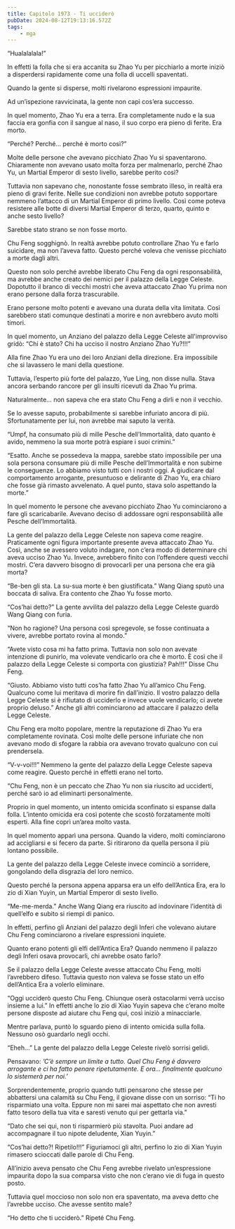 ```yaml
---
title: Capitolo 1973 - Ti ucciderò
pubDate: 2024-08-12T19:13:16.572Z
tags:
    - mga
---
```





“Hualalalala!”


In effetti la folla che si era accanita su Zhao Yu per picchiarlo a morte iniziò a disperdersi rapidamente come una folla di uccelli spaventati.


Quando la gente si disperse, molti rivelarono espressioni impaurite.


Ad un’ispezione ravvicinata, la gente non capì cos’era successo.


In quel momento, Zhao Yu era a terra. Era completamente nudo e la sua faccia era gonfia con il sangue al naso, il suo corpo era pieno di ferite. Era morto.


“Perché? Perché… perché è morto così?”


Molte delle persone che avevano picchiato Zhao Yu si spaventarono. Chiaramente non avevano usato molta forza per malmenarlo, perché Zhao Yu, un Martial Emperor di sesto livello, sarebbe perito così?


Tuttavia non sapevano che, nonostante fosse sembrato illeso, in realtà era pieno di gravi ferite. Nelle sue condizioni non avrebbe potuto sopportare nemmeno l’attacco di un Martial Emperor di primo livello. Così come poteva resistere alle botte di diversi Martial Emperor di terzo, quarto, quinto e anche sesto livello?


Sarebbe stato strano se non fosse morto.


Chu Feng sogghignò. In realtà avrebbe potuto controllare Zhao Yu e farlo suicidare, ma non l’aveva fatto. Questo perché voleva che venisse picchiato a morte dagli altri.


Questo non solo perché avrebbe liberato Chu Feng da ogni responsabilità, ma avrebbe anche creato dei nemici per il palazzo della Legge Celeste. Dopotutto il branco di vecchi mostri che aveva attaccato Zhao Yu prima non erano persone dalla forza trascurabile.


Erano persone molto potenti e avevano una durata della vita limitata. Così sarebbero stati comunque destinati a morire e non avrebbero avuto molti timori.


In quel momento, un Anziano del palazzo della Legge Celeste all'improvviso gridò: “Chi è stato? Chi ha ucciso il nostro Anziano Zhao Yu?!!!”


Alla fine Zhao Yu era uno dei loro Anziani della direzione. Era impossibile che si lavassero le mani della questione.


Tuttavia, l’esperto più forte del palazzo, Yue Ling, non disse nulla. Stava ancora serbando rancore per gli insulti ricevuti da Zhao Yu prima.


Naturalmente… non sapeva che era stato Chu Feng a dirli e non il vecchio.


Se lo avesse saputo, probabilmente si sarebbe infuriato ancora di più. Sfortunatamente per lui, non avrebbe mai saputo la verità.


“Umpf, ha consumato più di mille Pesche dell’Immortalità, dato quanto è avido, nemmeno la sua morte potrà espiare i suoi crimini.”


“Esatto. Anche se possedeva la mappa, sarebbe stato impossibile per una sola persona consumare più di mille Pesche dell’Immortalità e non subirne le conseguenze. Lo abbiamo visto tutti con i nostri oggi. A giudicare dal comportamento arrogante, presuntuoso e delirante di Zhao Yu, era chiaro che fosse già rimasto avvelenato. A quel punto, stava solo aspettando la morte.”


In quel momento le persone che avevano picchiato Zhao Yu cominciarono a fare gli scaricabarile. Avevano deciso di addossare ogni responsabilità alle Pesche dell’Immortalità.


La gente del palazzo della Legge Celeste non sapeva come reagire. Praticamente ogni figura importante presente aveva attaccato Zhao Yu. Così, anche se avessero voluto indagare, non c’era modo di determinare chi aveva ucciso Zhao Yu. Invece, avrebbero finito con l’offendere questi vecchi mostri. C’era davvero bisogno di provocarli per una persona che era già morta?


“Be-ben gli sta. La su-sua morte è ben giustificata.” Wang Qiang sputò una boccata di saliva. Era contento che Zhao Yu fosse morto.


“Cos’hai detto?” La gente avvilita del palazzo della Legge Celeste guardò Wang Qiang con furia.

“Non ho ragione? Una persona così spregevole, se fosse continuata a vivere, avrebbe portato rovina al mondo.”


“Avete visto cosa mi ha fatto prima. Tuttavia non solo non avevate intenzione di punirlo, ma volevate vendicarlo ora che è morto. È così che il palazzo della Legge Celeste si comporta con giustizia? Pah!!!” Disse Chu Feng.


“Giusto. Abbiamo visto tutti cos’ha fatto Zhao Yu all’amico Chu Feng. Qualcuno come lui meritava di morire fin dall’inizio. Il vostro palazzo della Legge Celeste si è rifiutato di ucciderlo e invece vuole vendicarlo; ci avete proprio deluso.” Anche gli altri cominciarono ad attaccare il palazzo della Legge Celeste.


Chu Feng era molto popolare, mentre la reputazione di Zhao Yu era completamente rovinata. Così molte delle persone infuriate che non avevano modo di sfogare la rabbia ora avevano trovato qualcuno con cui prendersela.


“V-v-voi!!!” Nemmeno la gente del palazzo della Legge Celeste sapeva come reagire. Questo perché in effetti erano nel torto.


“Chu Feng, non è un peccato che Zhao Yu non sia riuscito ad ucciderti, perché sarò io ad eliminarti personalmente.


Proprio in quel momento, un intento omicida sconfinato si espanse dalla folla. L’intento omicida era così potente che scostò forzatamente molti esperti. Alla fine coprì un’area molto vasta.


In quel momento apparì una persona. Quando la videro, molti cominciarono ad accigliarsi e si fecero da parte. Si ritirarono da quella persona il più lontano possibile.


La gente del palazzo della Legge Celeste invece cominciò a sorridere, gongolando della disgrazia del loro nemico.


Questo perché la persona appena apparsa era un elfo dell’Antica Era, era lo zio di Xian Yuyin, un Martial Emperor di sesto livello.

“Me-me-merda.” Anche Wang Qiang era riuscito ad indovinare l’identità di quell’elfo e subito si riempì di panico.


In effetti, perfino gli Anziani del palazzo degli Inferi che volevano aiutare Chu Feng cominciarono a rivelare espressioni inquiete.


Quanto erano potenti gli elfi dell’Antica Era? Quando nemmeno il palazzo degli Inferi osava provocarli, chi avrebbe osato farlo?


Se il palazzo della Legge Celeste avesse attaccato Chu Feng, molti l’avrebbero difeso. Tuttavia questo non valeva se fosse stato un elfo dell’Antica Era a volerlo eliminare.


“Oggi ucciderò questo Chu Feng. Chiunque oserà ostacolarmi verrà ucciso insieme a lui.” In effetti anche lo zio di Xiao Yuyin sapeva che c’erano molte persone disposte ad aiutare chu Feng qui, così iniziò a minacciarle.


Mentre parlava, puntò lo sguardo pieno di intento omicida sulla folla. Nessuno osò guardarlo negli occhi.

“Eheh…” La gente del palazzo della Legge Celeste rivelò sorrisi gelidi.


Pensavano: <em>’C’è sempre un limite a tutto. Quel Chu Feng è davvero arrogante e ci ha fatto penare ripetutamente. E ora… finalmente qualcuno lo sistemerà per noi.’</em>


Sorprendentemente, proprio quando tutti pensarono che stesse per abbattersi una calamità su Chu Feng, il giovane disse con un sorriso: “Ti ho risparmiato una volta. Eppure non mi sarei mai aspettato che non avresti fatto tesoro della tua vita e saresti venuto qui per gettarla via.”


“Dato che sei qui, non ti risparmierò più stavolta. Puoi andare ad accompagnare il tuo nipote deludente, Xian Yuyin.”


“Cos’hai detto?! Ripetilo!!!” Figuriamoci gli altri, perfino lo zio di Xian Yuyin rimasero scioccati dalle parole di Chu Feng.


All’inizio aveva pensato che Chu Feng avrebbe rivelato un’espressione impaurita dopo la sua comparsa visto che non c’erano vie di fuga in questo posto.


Tuttavia quel moccioso non solo non era spaventato, ma aveva detto che l’avrebbe ucciso. Che avesse sentito male?


“Ho detto che ti ucciderò.” Ripeté Chu Feng.

